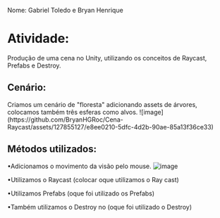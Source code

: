 Nome: Gabriel Toledo e Bryan Henrique 

<h1>Atividade: </h1>
Produção de uma cena no Unity, utilizando os conceitos de Raycast, Prefabs e Destroy.

<h2>Cenário:</h2>
Criamos um cenário de "floresta" adicionando assets de árvores, colocamos também três esferas como alvos.
![image](https://github.com/BryanHGRoc/Cena-Raycast/assets/127855127/e8ee0210-5dfc-4d2b-90ae-85a13f36ce33)


<h2>Métodos utilizados:</h2>
 
•Adicionamos o movimento da visão pelo mouse.
![image](https://github.com/BryanHGRoc/Cena-Raycast/assets/127855127/b9869fa8-3344-40b3-a702-5049d2adc877)


•Utilizamos o Raycast (colocar oque utilizamos o Ray cast)

•Utilizamos Prefabs (oque foi utilizado os Prefabs)

•Também utilizamos o Destroy no (oque foi utilizado o Destroy)
